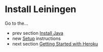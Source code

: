 # Install Leiningen

Go to the...
* prev section [Install Java](setup_new_java.md)
* new [Setup](setup_new.md) instructions
* next section [Getting Started with Heroku](setup_new_heroku2.md)
